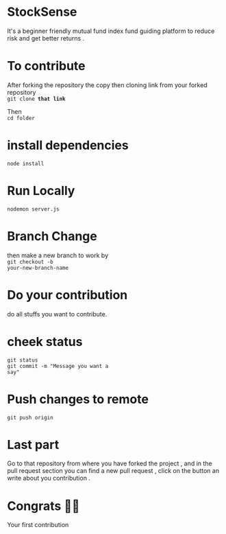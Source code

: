 # StockSense
It's a beginner friendly mutual fund index fund guiding platform to reduce risk and get better returns .

# To contribute
After forking the repository the copy then cloning link from your forked repository </br>
<code>git clone <b>that link</b></code>

Then</br> <code>cd folder</code>

# install  dependencies</br>
<code>node install</code>

# Run Locally</br>
<code>nodemon server.js</code>



# Branch Change
then make a  new branch to work by </br>
<code>git checkout -b your-new-branch-name</code>

# Do your contribution
do all stuffs you want to contribute.

# cheek status </br>
<code>git status</code>  </br>
<code>git commit -m "Message you want a say"</code>

# Push changes to remote </br>
<code>git push origin <add-your-branch-name></code>

# Last part 
Go to that repository from where you have forked the project , and in the pull request section you can find a new pull request , click on the button an write about you contribution .


# Congrats 🚀🚀

Your first contribution



